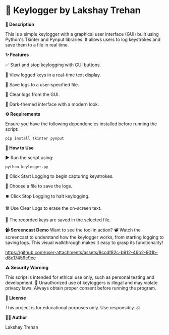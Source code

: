 # 🔑 Keylogger by Lakshay Trehan

**📜 Description**

This is a simple keylogger with a graphical user interface (GUI) built using Python's Tkinter and Pynput libraries. It allows users to log keystrokes and save them to a file in real time.

**✨ Features**

✅ Start and stop keylogging with GUI buttons.

📃 View logged keys in a real-time text display.

💾 Save logs to a user-specified file.

🧹 Clear logs from the GUI.

🎨 Dark-themed interface with a modern look.

**⚙️ Requirements**

Ensure you have the following dependencies installed before running the script:

`pip install tkinter pynput`

**🚀 How to Use**

▶️ Run the script using:

`python keylogger.py`

🔴 Click Start Logging to begin capturing keystrokes.

📂 Choose a file to save the logs.

⏹️ Click Stop Logging to halt keylogging.

🗑️ Use Clear Logs to erase the on-screen text.

📜 The recorded keys are saved in the selected file.

**📹 Screencast Demo**
Want to see the tool in action? 📽️ Watch the screencast to understand how the keylogger works, from starting logging to saving logs. This visual walkthrough makes it easy to grasp its functionality!


https://github.com/user-attachments/assets/8ccdf82c-b912-46b2-901b-d8e17459c9ee


**⚠️ Security Warning**

This script is intended for ethical use only, such as personal testing and development. 🚨 Unauthorized use of keyloggers is illegal and may violate privacy laws. Always obtain proper consent before running the program.

**📜 License**

This project is for educational purposes only. Use responsibly. ⚖️

**👨‍💻 Author**

Lakshay Trehan


